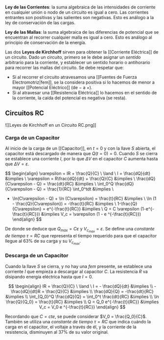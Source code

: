**Ley de las Corrientes**: la suma algebraica de las intensidades de corriente en cualquier unión o nodo de un circuito es igual a cero. Las corrientes entrantes son positivas y las salientes son negativas. Esto es análogo a la ley de conservación de las cargas.

**Ley de las Mallas**: la suma algebraica de las diferencias de potencial que se encuentran al recorrer cualquier malla es igual a cero. Esto es análogo al principio de conservación de la energía.

Las dos **Leyes de Kirchhoff** sirven para obtener la [[Corriente Eléctrica]] de un circuito. Dado un circuito, primero se le debe asignar un *sentido* arbitrario para la corriente, y establecer un sentido horario o antihorario para recorrer las mallas del circuito. Se debe respetar que:

- Si al recorrer el circuito atravesamos una [[Fuentes de Fuerza Electromotriz|fem]], se la considera positiva si lo hacemos de menor a mayor [[Potencial Eléctrico]] (de $-$ a $+$).
- Si al atravesar una [[Resistencia Eléctrica]] lo hacemos en el sentido de la corriente, la caída del potencial es negativa (se resta).

## Circuitos RC

![[Leyes de Kirchhoff en un Circuito RC.png]]

### Carga de un Capacitor

Al inicio de la carga de un [[Capacitor]], en $t = 0$ y con la llave $S$ abierta, el capacitor está descargado de manera que $Q(t =0)=0$. Cuando $S$ se cierra se establece una corriente $I$, por lo que $\Delta V$ en el capacitor $C$ aumenta hasta que $\Delta V = \varepsilon$.


$$
\begin{align}
\varepsilon = IR + \frac{Q}{C} \ \land \ I = \frac{dQ}{dt} &\implies \\
\varepsilon = R\frac{dQ}{dt} + \frac{Q}{C} &\implies  \\ 
\frac{dQ}{C\varepsilon - Q} = \frac{dt}{RC} &\implies \\
\int_0^Q \frac{dQ}{C\varepsilon - Q} = \frac{1}{RC} \int_0^tdt &\implies \\
- \ln(C\varepsilon - Q) + \ln (C\varepsilon) = \frac{t}{RC} &\implies \\
\ln (1 - \frac{Q}{C\varepsilon}) = -\frac{t}{RC} &\implies \\
1-\frac{Q}{C\varepsilon} = e^{-\frac{t}{RC}} &\implies \\
Q = C \varepsilon (1-e^{-\frac{t}{RC}}) &\implies V_c = \varepsilon (1 - e ^{-\frac{t}{RC}})
\end{align}
$$

De donde se deduce que $Q_{max} = C\varepsilon$ y $V_{c_{max}} = \varepsilon$. Se define una *constante de tiempo* $\tau = RC$ que representa el tiempo requerido para que el capacitor llegue al 63% de su carga y su $V_{c_{max}}$.

### Descarga de un Capacitor

Cuando la llave $S$ se cierra, y no hay una *fem* presente, se establece una corriente $I$ que empieza a descargar al capacitor $C$. La resistencia $R$ va disipando energía eléctrica hasta que $I = 0$.

$$
\begin{align}
IR = \frac{Q}{C} \ \land \ I = - \frac{dQ}{dt} &\implies \\
-\frac{dQ}{dt}R = \frac{Q}{C} &\implies \\
\frac{dQ}{Q} = -\frac{dt}{RC} &\implies \\
\int_{Q_0}^Q \frac{dQ}{Q} = \int_0^t \frac{dt}{RC} &\implies \\
\ln \frac{Q}{Q_0} = \frac{t}{RC}  &\implies \\
Q = Q_0 e^{-\frac{t}{RC}} &\implies V_c = V_0 e ^{-\frac{t}{RC}}
\end{align}
$$

Recordando que $C= cte$, se puede considerar $V_0 = \frac{Q_0}{C}$. También se utiliza una *constante de tiempo* $\tau = RC$ que indica cuándo la carga en el capacitor, el voltaje a través de él, y la corriente de la resistencia, disminuyen al 37% de su valor original.

